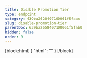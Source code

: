 ```yaml
---
title: Disable Promotion Tier
type: endpoint
category: 639ba2628407100061f5faac
slug: disable-promotion-tier
parentDoc: 639ba2658407100061f5fab0
hidden: false
order: 9
---
```

[block:html]
{
  "html": "<style>\n.LanguagePicker-divider { \n  display: none; }\n</style>"
}
[/block]
